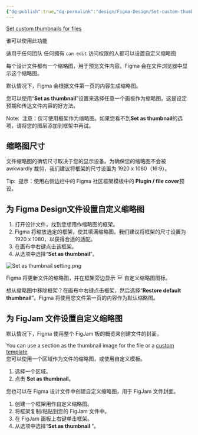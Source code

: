 ```yaml
---
{"dg-publish":true,"dg-permalink":"design/Figma-Design/Set-custom-thumbnails-for-files","permalink":"/design/Figma-Design/Set-custom-thumbnails-for-files/","metatags":{"description":"Before you start Who can use this feature","og:site_name":"DavonOs","og:title":"设置文件的自定义缩略图","og:type":"article","og:url":"https://zuji.eu.org/design/Figma-Design/Set-custom-thumbnails-for-files","og:image":"https://help.figma.com/hc/theming_assets/01HZFG1N1QJPKABHT3PHQQ0J9J","og:image: width":"200","og:image: alt":"articlecover","og:locale":"zh_cn"},"tags":["Design/UI/Figma"],"dgShowInlineTitle":true,"created":"2025-07-21 20:58","updated":"2025-07-21 21:22"}
---
```


[Set custom thumbnails for files](https://help.figma.com/hc/en-us/articles/360038511413-Set-custom-thumbnails-for-files)

谁可以使用此功能

适用于任何团队
任何拥有 `can edit` 访问权限的人都可以设置自定义缩略图

每个设计文件都有一个缩略图，用于预览文件内容。Figma 会在文件浏览器中显示这个缩略图。

默认情况下，Figma 会根据文件第一页的内容生成缩略图。

您可以使用“**Set as thumbnail**”设置来选择任意一个画板作为缩略图。这是设定预期和传达文件内容的好方法。

Note:  
注意：仅可使用框架作为缩略图。如果您看不到**Set as thumbnail**的选项，请将您的图层添加到框架中再试。

## 缩略图尺寸

文件缩略图的确切尺寸取决于您的显示设备。为确保您的缩略图不会被 awkwardly 裁剪，我们建议将框架的尺寸设置为 1920 x 1080（16:9）。

Tip: 
提示：使用右侧边栏中的 Figma 社区框架模板中的 **Plugin / file cover**预设。

## 为 Figma Design文件设置自定义缩略图

1. 打开设计文件，找到您想用作缩略图的框架。
2. Figma 将缩放选定的框架，使其填满缩略图。我们建议将框架的尺寸设置为 1920 x 1080，以获得合适的适配。
3. 在画布中右键点击该框架。
4. 从选项中选择“**Set as thumbnail**”。

![Set as thumbnail setting.png](https://help.figma.com/hc/article_attachments/20628242713495)

Figma 将更新文件的缩略图，并在框架旁边显示 <svg width="16" height="16" viewBox="0 0 16 16" fill="none" xmlns="http://www.w3.org/2000/svg"><rect x="0.5" y="0.5" width="15" height="15" rx="3" stroke="#CCCCCC" stroke-width="1" fill="none" /><path fill-rule="evenodd" clip-rule="evenodd" d="M4.5 4H11.5C11.7761 4 12 4.22386 12 4.5V9H4V4.5C4 4.22386 4.22386 4 4.5 4ZM4 10V11.5C4 11.7761 4.22386 12 4.5 12H11.5C11.7761 12 12 11.7761 12 11.5V10H4ZM3 4.5C3 3.67157 3.67157 3 4.5 3H11.5C12.3284 3 13 3.67157 13 4.5V11.5C13 12.3284 12.3284 13 11.5 13H4.5C3.67157 13 3 12.3284 3 11.5V4.5Z" fill="currentcolor" fill-opacity="0.9"/></svg> 自定义缩略图图标。

想从缩略图中移除框架？在画布中右键点击框架，然后选择“**Restore default thumbnail**”。Figma 将使用您文件第一页的内容作为默认缩略图。

## 为 FigJam 文件设置自定义缩略图

默认情况下，Figma 使用整个 FigJam 板的概览来创建文件的封面。

You can use a section as the thumbnail image for the file or a [custom template](https://help.figma.com/hc/en-us/articles/13590681087127).  
您可以使用一个区域作为文件的缩略图，或使用自定义模板。

1. 选择一个区域。
2. 点击 **Set as thumbnail**。

您也可以在 Figma 设计文件中创建自定义缩略图，用于 FigJam 文件封面。

1. 创建一个框架用作自定义缩略图。
2. 将框架复制/粘贴到您的 FigJam 文件中。
3. 在 FigJam 画板上右键单击框架。
4. 从选项中选择“**Set as thumbnail** ”。